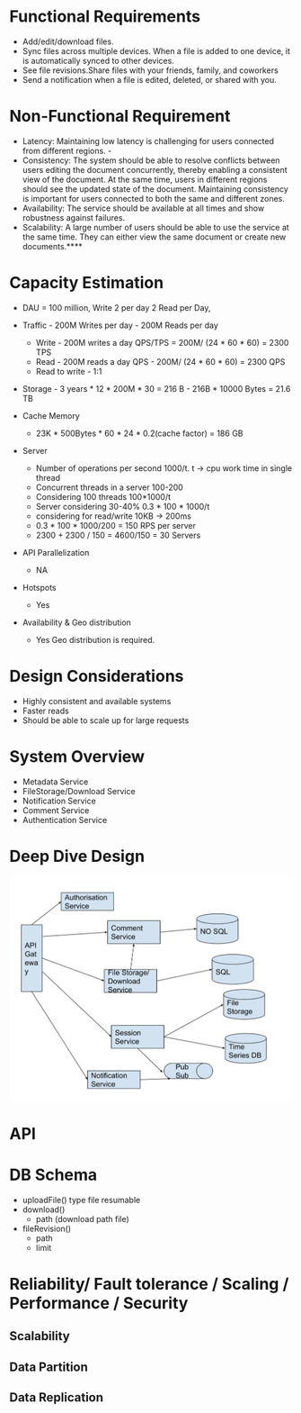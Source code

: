 # Functional Requirements
- Add/edit/download files. 
- Sync files across multiple devices. When a file is added to one device, it is automatically synced to other devices.
- See file revisions.Share files with your friends, family, and coworkers
- Send a notification when a file is edited, deleted, or shared with you.

# Non-Functional Requirement
- Latency: Maintaining low latency is challenging for users connected from different regions. - 
- Consistency: The system should be able to resolve conflicts between users editing the document concurrently, thereby enabling a consistent view of the document. At the same time, users in different regions should see the updated state of the document. Maintaining consistency is important for users connected to both the same and different zones.
- Availability: The service should be available at all times and show robustness against failures.
- Scalability: A large number of users should be able to use the service at the same time. They can either view the same document or create new documents.****

# Capacity Estimation

- DAU = 100 million, Write 2 per day 2 Read per Day, 

- Traffic  - 200M Writes per day - 200M Reads per day
    - Write - 200M writes a day QPS/TPS = 200M/ (24 * 60 * 60)  = 2300 TPS
    - Read - 200M reads a day QPS - 200M/ (24 * 60 * 60) = 2300 QPS
    - Read to write - 1:1
- Storage
      - 3 years * 12 * 200M * 30 = 216 B
      - 216B * 10000 Bytes  = 21.6 TB
- Cache Memory
    - 23K * 500Bytes * 60 * 24 * 0.2(cache factor) = 186 GB
- Server
    - Number of operations per second 1000/t. t -> cpu work time in single thread
    - Concurrent threads in a server 100-200
    - Considering 100 threads 100*1000/t
    - Server considering 30-40%  0.3 * 100 * 1000/t
    - considering for read/write 10KB -> 200ms
    - 0.3 * 100 * 1000/200 = 150 RPS per server
    - 2300 + 2300 / 150 = 4600/150 = 30 Servers
  
- API Parallelization 
  - NA
- Hotspots
  - Yes 
- Availability & Geo distribution
  - Yes Geo distribution is required.

# Design Considerations
- Highly consistent and available systems
- Faster reads
- Should be able to scale up for large requests

# System Overview

- Metadata Service
- FileStorage/Download Service
- Notification Service
- Comment Service
- Authentication Service

# Deep Dive Design  

![systemview](/blob/images/googledrive.png)

# API

  


# DB Schema
- uploadFile() type file resumable
- download()
  - path (download path file)
- fileRevision()
  - path
  - limit


# Reliability/ Fault tolerance / Scaling / Performance / Security

## Scalability

## Data Partition

## Data Replication
